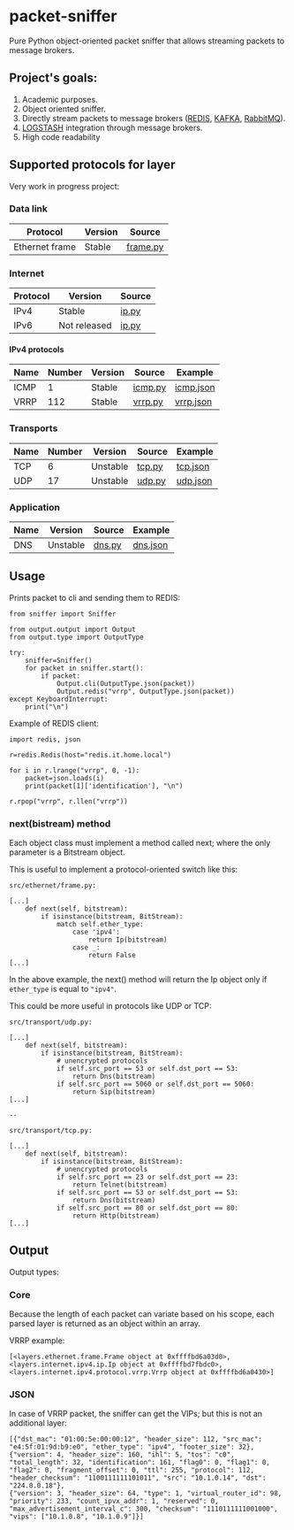 # packet-sniffer

Pure Python object-oriented packet sniffer that allows streaming packets to message brokers.

## Project's goals:
1) Academic purposes.
2) Object oriented sniffer.
3) Directly stream packets to message brokers ([REDIS](https://github.com/redis/redis), [KAFKA](https://github.com/apache/kafka), [RabbitMQ](https://github.com/rabbitmq/rabbitmq-server)).
4) [LOGSTASH](https://github.com/elastic/logstash) integration through message brokers.
5) High code readability

## Supported protocols for layer
Very work in progress project:

### Data link 
Protocol | Version | Source
--- | --- | ---
Ethernet frame | Stable | [frame.py](src/layers/ethernet.frame.py)

### Internet
Protocol | Version | Source
--- | --- | ---
IPv4 | Stable | [ip.py](src/layers/internet/ipv4/ip.py)
IPv6 | Not released | [ip.py](src/layers/internet/ipv6/ip.py)

#### IPv4 protocols
Name | Number | Version | Source | Example
--- | --- | --- | --- | ---
ICMP | 1 |  Stable | [icmp.py](src/layers/internet/ipv4/protocol/icmp.py) | [icmp.json](examples/icmp.json.md)
VRRP | 112 | Stable | [vrrp.py](src/layers/internet/ipv4/protocol/vrrp.py) | [vrrp.json](examples/vrrp.json.md)

### Transports
Name | Number | Version | Source | Example
--- | --- | --- | --- | ---
TCP | 6 | Unstable | [tcp.py](src/layers/transport/tcp.py) | [tcp.json](examples/tcp.json.md)
UDP | 17 | Unstable | [udp.py](src/layers/transport/udp.py) | [udp.json](examples/udp.json.md)

### Application
Name | Version | Source | Example
--- | --- | --- | --- 
DNS | Unstable | [dns.py](src/layers/application/dns.py) | [dns.json](examples/dns.json.md)

## Usage
Prints packet to cli and sending them to REDIS:
```
from sniffer import Sniffer

from output.output import Output
from output.type import OutputType

try:
    sniffer=Sniffer()
    for packet in sniffer.start():
        if packet:
            Output.cli(OutputType.json(packet))
            Output.redis("vrrp", OutputType.json(packet))
except KeyboardInterrupt:
    print("\n")
```

Example of REDIS client:
```
import redis, json

r=redis.Redis(host="redis.it.home.local")

for i in r.lrange("vrrp", 0, -1):
    packet=json.loads(i)
    print(packet[1]['identification'], "\n")

r.rpop("vrrp", r.llen("vrrp"))
```

### next(bistream) method
Each object class must implement a method called next; where the only parameter is a Bitstream object.

This is useful to implement a protocol-oriented switch like this:

```
src/ethernet/frame.py:

[...]
    def next(self, bitstream):
        if isinstance(bitstream, BitStream):
            match self.ether_type:
                case 'ipv4':
                    return Ip(bitstream)
                case _:
                    return False
[...]
```

In the above example, the next() method will return the Ip object only if ```ether_type``` is equal to ```"ipv4"```.

This could be more useful in protocols like UDP or TCP:

```
src/transport/udp.py:

[...]
    def next(self, bitstream):
        if isinstance(bitstream, BitStream):
            # unencrypted protocols
            if self.src_port == 53 or self.dst_port == 53:
                return Dns(bitstream)
            if self.src_port == 5060 or self.dst_port == 5060:
                return Sip(bitstream)
[...]

--

src/transport/tcp.py:

[...]
    def next(self, bitstream):
        if isinstance(bitstream, BitStream):
            # unencrypted protocols
            if self.src_port == 23 or self.dst_port == 23:
                return Telnet(bitstream)
            if self.src_port == 53 or self.dst_port == 53:
                return Dns(bitstream)
            if self.src_port == 80 or self.dst_port == 80:
                return Http(bitstream)
[...]

```

## Output
Output types:

### Core
Because the length of each packet can variate based on his scope, each parsed layer is returned as an object within an array.

VRRP example:
```
[<layers.ethernet.frame.Frame object at 0xffffbd6a03d0>, <layers.internet.ipv4.ip.Ip object at 0xffffbd7fbdc0>, <layers.internet.ipv4.protocol.vrrp.Vrrp object at 0xffffbd6a0430>]
```

### JSON
In case of VRRP packet, the sniffer can get the VIPs; but this is not an additional layer:
```
[{"dst_mac": "01:00:5e:00:00:12", "header_size": 112, "src_mac": "e4:5f:01:9d:b9:e0", "ether_type": "ipv4", "footer_size": 32},
{"version": 4, "header_size": 160, "ihl": 5, "tos": "c0", "total_length": 32, "identification": 161, "flag0": 0, "flag1": 0, "flag2": 0, "fragment_offset": 0, "ttl": 255, "protocol": 112, "header_checksum": "1100111111101011", "src": "10.1.0.14", "dst": "224.0.0.18"},
{"version": 3, "header_size": 64, "type": 1, "virtual_router_id": 98, "priority": 233, "count_ipvx_addr": 1, "reserved": 0, "max_advertisement_interval_c": 300, "checksum": "1110111111001000", "vips": ["10.1.0.8", "10.1.0.9"]}]
```

